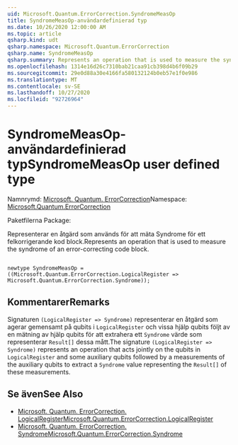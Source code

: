 ```yaml
---
uid: Microsoft.Quantum.ErrorCorrection.SyndromeMeasOp
title: SyndromeMeasOp-användardefinierad typ
ms.date: 10/26/2020 12:00:00 AM
ms.topic: article
qsharp.kind: udt
qsharp.namespace: Microsoft.Quantum.ErrorCorrection
qsharp.name: SyndromeMeasOp
qsharp.summary: Represents an operation that is used to measure the syndrome of an error-correcting code block.
ms.openlocfilehash: 1314e16d26c7310bab21caa91cb398d4b6f09b29
ms.sourcegitcommit: 29e0d88a30e4166fa580132124b0eb57e1f0e986
ms.translationtype: MT
ms.contentlocale: sv-SE
ms.lasthandoff: 10/27/2020
ms.locfileid: "92726964"
---
```

# <a name="syndromemeasop-user-defined-type"></a><span data-ttu-id="3b19c-102">SyndromeMeasOp-användardefinierad typ</span><span class="sxs-lookup"><span data-stu-id="3b19c-102">SyndromeMeasOp user defined type</span></span>

<span data-ttu-id="3b19c-103">Namnrymd: [Microsoft. Quantum. ErrorCorrection](xref:Microsoft.Quantum.ErrorCorrection)</span><span class="sxs-lookup"><span data-stu-id="3b19c-103">Namespace: [Microsoft.Quantum.ErrorCorrection](xref:Microsoft.Quantum.ErrorCorrection)</span></span>

<span data-ttu-id="3b19c-104">Paketfilerna [](https://nuget.org/packages/)</span><span class="sxs-lookup"><span data-stu-id="3b19c-104">Package: [](https://nuget.org/packages/)</span></span>


<span data-ttu-id="3b19c-105">Representerar en åtgärd som används för att mäta Syndrome för ett felkorrigerande kod block.</span><span class="sxs-lookup"><span data-stu-id="3b19c-105">Represents an operation that is used to measure the syndrome of an error-correcting code block.</span></span>

```qsharp

newtype SyndromeMeasOp = ((Microsoft.Quantum.ErrorCorrection.LogicalRegister => Microsoft.Quantum.ErrorCorrection.Syndrome));
```



## <a name="remarks"></a><span data-ttu-id="3b19c-106">Kommentarer</span><span class="sxs-lookup"><span data-stu-id="3b19c-106">Remarks</span></span>

<span data-ttu-id="3b19c-107">Signaturen `(LogicalRegister => Syndrome)` representerar en åtgärd som agerar gemensamt på qubits i `LogicalRegister` och vissa hjälp qubits följt av en mätning av hjälp qubits för att extrahera ett `Syndrome` värde som representerar `Result[]` dessa mått.</span><span class="sxs-lookup"><span data-stu-id="3b19c-107">The signature `(LogicalRegister => Syndrome)` represents an operation that acts jointly on the qubits in `LogicalRegister` and some auxiliary qubits followed by a measurements of the auxiliary qubits to extract a `Syndrome` value representing the `Result[]` of these measurements.</span></span>

## <a name="see-also"></a><span data-ttu-id="3b19c-108">Se även</span><span class="sxs-lookup"><span data-stu-id="3b19c-108">See Also</span></span>

- [<span data-ttu-id="3b19c-109">Microsoft. Quantum. ErrorCorrection. LogicalRegister</span><span class="sxs-lookup"><span data-stu-id="3b19c-109">Microsoft.Quantum.ErrorCorrection.LogicalRegister</span></span>](xref:Microsoft.Quantum.ErrorCorrection.LogicalRegister)
- [<span data-ttu-id="3b19c-110">Microsoft. Quantum. ErrorCorrection. Syndrome</span><span class="sxs-lookup"><span data-stu-id="3b19c-110">Microsoft.Quantum.ErrorCorrection.Syndrome</span></span>](xref:Microsoft.Quantum.ErrorCorrection.Syndrome)